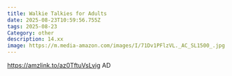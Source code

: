 ```yaml
---
title: Walkie Talkies for Adults
date: 2025-08-23T10:59:56.755Z
tags: 2025-08-23
Category: other
description: 14.xx
image: https://m.media-amazon.com/images/I/71Dv1PFlzVL._AC_SL1500_.jpg
---
```

https://amzlink.to/az0TftuVsLvig
AD